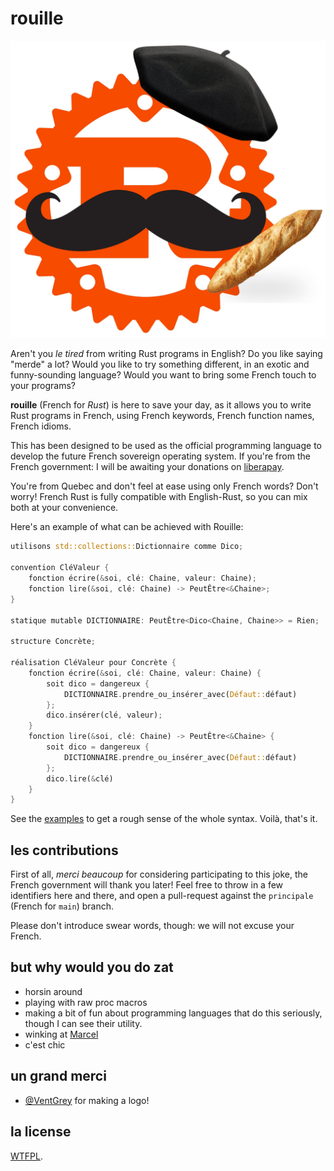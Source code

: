 # rouille

![](https://github.com/bnjbvr/rouille/raw/logo/logo.jpeg)

Aren't you _le tired_ from writing Rust programs in English? Do you like saying
"merde" a lot? Would you like to try something different, in an exotic and
funny-sounding language? Would you want to bring some French touch to your
programs?

**rouille** (French for _Rust_) is here to save your day, as it allows you to
write Rust programs in French, using French keywords, French function names,
French idioms.

This has been designed to be used as the official programming language to
develop the future French sovereign operating system. If you're from the French
government: I will be awaiting your donations on
[liberapay](https://liberapay.com/bnjbvr/).

You're from Quebec and don't feel at ease using only French words? Don't worry!
French Rust is fully compatible with English-Rust, so you can mix both at your
convenience.

Here's an example of what can be achieved with Rouille:

```rust
utilisons std::collections::Dictionnaire comme Dico;

convention CléValeur {
    fonction écrire(&soi, clé: Chaine, valeur: Chaine);
    fonction lire(&soi, clé: Chaine) -> PeutÊtre<&Chaine>;
}

statique mutable DICTIONNAIRE: PeutÊtre<Dico<Chaine, Chaine>> = Rien;

structure Concrète;

réalisation CléValeur pour Concrète {
    fonction écrire(&soi, clé: Chaine, valeur: Chaine) {
        soit dico = dangereux {
            DICTIONNAIRE.prendre_ou_insérer_avec(Défaut::défaut)
        };
        dico.insérer(clé, valeur);
    }
    fonction lire(&soi, clé: Chaine) -> PeutÊtre<&Chaine> {
        soit dico = dangereux {
            DICTIONNAIRE.prendre_ou_insérer_avec(Défaut::défaut)
        };
        dico.lire(&clé)
    }
}
```

See the [examples](./examples/src/main.rs) to get a rough sense of the whole
syntax. Voilà, that's it.

## les contributions

First of all, _merci beaucoup_ for considering participating to this joke, the
French government will thank you later! Feel free to throw in a few identifiers
here and there, and open a pull-request against the `principale` (French for
`main`) branch.

Please don't introduce swear words, though: we will not excuse your French.

## but why would you do zat

- horsin around
- playing with raw proc macros
- making a bit of fun about programming languages that do this seriously,
  though I can see their utility.
- winking at [Marcel](https://github.com/brouberol/marcel)
- c'est chic

## un grand merci

- [@VentGrey](https://twitter.com/VentGrey) for making a logo!

## la license

[WTFPL](http://www.wtfpl.net/).
